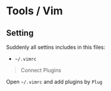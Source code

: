 # Tools / Vim 

## Setting

Suddenly all settins includes in this files:

- `~/.vimrc`


> Connect Plugins

Open `~/.vimrc` and add plugins by `Plug`

